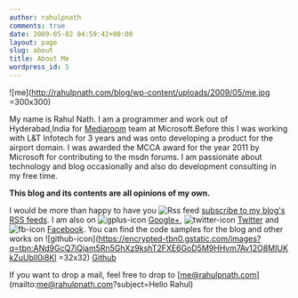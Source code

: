 ```yaml
---
author: rahulpnath
comments: true
date: 2009-05-02 04:59:42+00:00
layout: page
slug: about
title: About Me
wordpress_id: 5
---
```


![me](http://rahulpnath.com/blog/wp-content/uploads/2009/05/me.jpg =300x300)


My name is Rahul Nath. I am a programmer and work out of Hyderabad,India for [Mediaroom](http://www.microsoft.com/mediaroom/) team at Microsoft.Before this I was working with L&T Infotech for 3 years and was onto developing a product for the airport domain. I was awarded the MCCA award for the year 2011 by Microsoft for contributing to the msdn forums. I am passionate about technology and blog occasionally and also do development consulting in my free time.

**This blog and its contents are all opinions of my own.**

I would be more than happy to have you ![Rss feed](http://rahulpnath.com/blog/wp-content/uploads/2009/05/rss-feed.png) [subscribe to my blog's RSS feeds](http://feeds2.feedburner.com/rahulpnath). I am also on ![gplus-icon](http://rahulpnath.com/blog/wp-content/uploads/2009/05/gplus-icon.png) [Google+](https://www.google.com/+RahulNath), ![twitter-icon](http://rahulpnath.com/blog/wp-content/uploads/2009/05/twitter-icon.png) [Twitter](https://twitter.com/rahulpnath) and ![fb-icon](http://rahulpnath.com/blog/wp-content/uploads/2009/05/fb-icon.png) [Facebook](https://www.facebook.com/rahulpnath). You can find the code samples for the blog and other works on ![github-icon](https://encrypted-tbn0.gstatic.com/images?q=tbn:ANd9GcQ7iQjam5Rn5GhXz9kshT2FXE6GoD5M9HHvm7Av12O8MIUKkZuUblI0i8Kl =32x32) [Github](https://github.com/rahulpnath)

If you want to drop a mail, feel free to drop to [me@rahulpnath.com](mailto:me@rahulpnath.com?subject=Hello Rahul)


